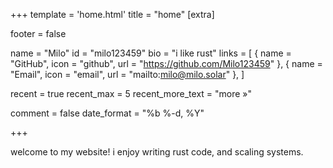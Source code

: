 +++
template = 'home.html'
title = "home"
[extra]

footer = false

name = "Milo"
id = "milo123459"
bio = "i like rust"
links = [
  { name = "GitHub", icon = "github", url = "https://github.com/Milo123459" },
  { name = "Email", icon = "email", url = "mailto:milo@milo.solar" },
]

recent = true
recent_max = 5
recent_more_text = "more »"

comment = false
date_format = "%b %-d, %Y"


+++

welcome to my website! i enjoy writing rust code, and scaling systems.
